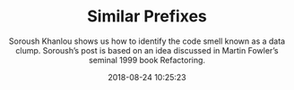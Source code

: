 ---
title: "Similar Prefixes"
subtitle: "Soroush Khanlou shows us how to identify the code smell known as a data clump. Soroush’s post is based on an idea discussed in Martin Fowler’s seminal 1999 book Refactoring."
tags: ["refactoring"]
link: "http://khanlou.com/2018/08/similar-prefixes/"
date: "2018-08-24 10:25:23"
---